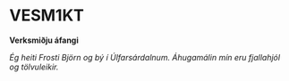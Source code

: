 # VESM1KT
**Verksmiðju áfangi**

_Ég heiti Frosti Björn og bý í Úlfarsárdalnum. Áhugamálin mín eru fjallahjól og tölvuleikir._

